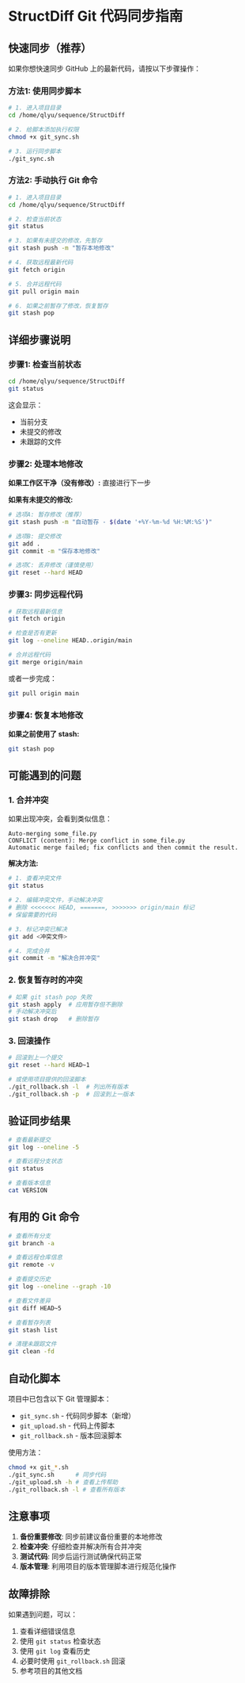 # StructDiff Git 代码同步指南

## 快速同步（推荐）

如果你想快速同步 GitHub 上的最新代码，请按以下步骤操作：

### 方法1: 使用同步脚本

```bash
# 1. 进入项目目录
cd /home/qlyu/sequence/StructDiff

# 2. 给脚本添加执行权限
chmod +x git_sync.sh

# 3. 运行同步脚本
./git_sync.sh
```

### 方法2: 手动执行 Git 命令

```bash
# 1. 进入项目目录
cd /home/qlyu/sequence/StructDiff

# 2. 检查当前状态
git status

# 3. 如果有未提交的修改，先暂存
git stash push -m "暂存本地修改"

# 4. 获取远程最新代码
git fetch origin

# 5. 合并远程代码
git pull origin main

# 6. 如果之前暂存了修改，恢复暂存
git stash pop
```

## 详细步骤说明

### 步骤1: 检查当前状态

```bash
cd /home/qlyu/sequence/StructDiff
git status
```

这会显示：
- 当前分支
- 未提交的修改
- 未跟踪的文件

### 步骤2: 处理本地修改

**如果工作区干净（没有修改）:**
直接进行下一步

**如果有未提交的修改:**
```bash
# 选项A: 暂存修改（推荐）
git stash push -m "自动暂存 - $(date '+%Y-%m-%d %H:%M:%S')"

# 选项B: 提交修改
git add .
git commit -m "保存本地修改"

# 选项C: 丢弃修改（谨慎使用）
git reset --hard HEAD
```

### 步骤3: 同步远程代码

```bash
# 获取远程最新信息
git fetch origin

# 检查是否有更新
git log --oneline HEAD..origin/main

# 合并远程代码
git merge origin/main
```

或者一步完成：
```bash
git pull origin main
```

### 步骤4: 恢复本地修改

**如果之前使用了 stash:**
```bash
git stash pop
```

## 可能遇到的问题

### 1. 合并冲突

如果出现冲突，会看到类似信息：
```
Auto-merging some_file.py
CONFLICT (content): Merge conflict in some_file.py
Automatic merge failed; fix conflicts and then commit the result.
```

**解决方法:**
```bash
# 1. 查看冲突文件
git status

# 2. 编辑冲突文件，手动解决冲突
# 删除 <<<<<<< HEAD, =======, >>>>>>> origin/main 标记
# 保留需要的代码

# 3. 标记冲突已解决
git add <冲突文件>

# 4. 完成合并
git commit -m "解决合并冲突"
```

### 2. 恢复暂存时的冲突

```bash
# 如果 git stash pop 失败
git stash apply  # 应用暂存但不删除
# 手动解决冲突后
git stash drop   # 删除暂存
```

### 3. 回滚操作

```bash
# 回滚到上一个提交
git reset --hard HEAD~1

# 或使用项目提供的回滚脚本
./git_rollback.sh -l  # 列出所有版本
./git_rollback.sh -p  # 回滚到上一版本
```

## 验证同步结果

```bash
# 查看最新提交
git log --oneline -5

# 查看远程分支状态
git status

# 查看版本信息
cat VERSION
```

## 有用的 Git 命令

```bash
# 查看所有分支
git branch -a

# 查看远程仓库信息
git remote -v

# 查看提交历史
git log --oneline --graph -10

# 查看文件差异
git diff HEAD~5

# 查看暂存列表
git stash list

# 清理未跟踪文件
git clean -fd
```

## 自动化脚本

项目中已包含以下 Git 管理脚本：

- `git_sync.sh` - 代码同步脚本（新增）
- `git_upload.sh` - 代码上传脚本
- `git_rollback.sh` - 版本回滚脚本

使用方法：
```bash
chmod +x git_*.sh
./git_sync.sh      # 同步代码
./git_upload.sh -h # 查看上传帮助
./git_rollback.sh -l # 查看所有版本
```

## 注意事项

1. **备份重要修改**: 同步前建议备份重要的本地修改
2. **检查冲突**: 仔细检查并解决所有合并冲突
3. **测试代码**: 同步后运行测试确保代码正常
4. **版本管理**: 利用项目的版本管理脚本进行规范化操作

## 故障排除

如果遇到问题，可以：

1. 查看详细错误信息
2. 使用 `git status` 检查状态
3. 使用 `git log` 查看历史
4. 必要时使用 `git_rollback.sh` 回滚
5. 参考项目的其他文档 
